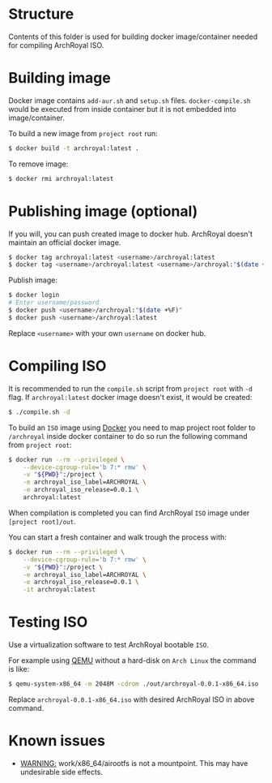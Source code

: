 # Structure

Contents of this folder is used for building docker image/container needed for compiling ArchRoyal ISO.

# Building image

Docker image contains `add-aur.sh` and `setup.sh` files.
`docker-compile.sh` would be executed from inside container but it is not embedded into image/container.

To build a new image from `project root` run:

```bash
$ docker build -t archroyal:latest .
```

To remove image:

```bash
$ docker rmi archroyal:latest
```

# Publishing image (optional)

If you will, you can push created image to docker hub. ArchRoyal doesn't maintain an official docker image.

```bash
$ docker tag archroyal:latest <username>/archroyal:latest
$ docker tag <username>/archroyal:latest <username>/archroyal:"$(date +%F)"
```

Publish image:

```bash
$ docker login
# Enter username/password
$ docker push <username>/archroyal:"$(date +%F)"
$ docker push <username>/archroyal:latest
```

Replace `<username>` with your own `username` on docker hub.

# Compiling ISO

It is recommended to run the `compile.sh` script from `project root` with `-d` flag. If `archroyal:latest` docker image doesn't exist, it would be created:

```bash
$ ./compile.sh -d
```

To build an `ISO` image using [Docker](https://www.docker.com) you need to map project root folder to `/archroyal` inside docker container to do so run the following command from `project root`:

```bash
$ docker run --rm --privileged \
    --device-cgroup-rule='b 7:* rmw' \
    -v "${PWD}":/project \
    -e archroyal_iso_label=ARCHROYAL \
    -e archroyal_iso_release=0.0.1 \
    archroyal:latest
```

When compilation is completed you can find ArchRoyal `ISO` image under `[project root]/out`.

You can start a fresh container and walk trough the process with:

```bash
$ docker run --rm --privileged \
    --device-cgroup-rule='b 7:* rmw' \
    -v "${PWD}":/project \
    -e archroyal_iso_label=ARCHROYAL \
    -e archroyal_iso_release=0.0.1 \
    -it archroyal:latest
```

# Testing ISO

Use a virtualization software to test ArchRoyal bootable `ISO`.

For example using [QEMU](https://www.qemu.org) without a hard-disk on `Arch Linux` the command is like:

```bash
$ qemu-system-x86_64 -m 2048M -cdrom ./out/archroyal-0.0.1-x86_64.iso
```

Replace `archroyal-0.0.1-x86_64.iso` with desired ArchRoyal ISO in above command.

# Known issues

- [WARNING:](https://unix.stackexchange.com/questions/460043/how-can-i-successfully-build-an-archiso-image-airootfs-is-not-a-mountpoint) work/x86_64/airootfs is not a mountpoint. This may have undesirable side effects.
